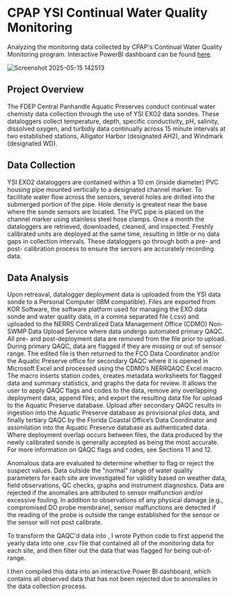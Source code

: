 # CPAP YSI Continual Water Quality Monitoring
Analyzing the monitoring data collected by CPAP's Continual Water Quality Monitoring program. Interactive PowerBI dashboard can be found [here](https://app.powerbi.com/view?r=eyJrIjoiZGUzNTIyZGMtNjhjMy00NWVmLWJmMGItMmQ3ZWZjZTkxMjY5IiwidCI6ImI2MjAxOTYwLTQ1YmEtNGI3OC1iMDgwLWYxYzQzM2ZmNmUzNiIsImMiOjZ9). 

![Screenshot 2025-05-15 142513](https://github.com/user-attachments/assets/5fca3972-e1d4-413a-855c-37eb14de9bfd)

## Project Overview
The FDEP Central Panhandle Aquatic Preserves conduct continual water chemisty data collection through the use of YSI EXO2 data sondes. These dataloggers collect temperature, depth, specific conductivity, pH, salinity, dissolved oxygen, and turbidiy data continually across 15 minute intervals at two established stations, Alligator Harbor (designated AH2), and Windmark (designated WD).
## Data Collection
YSI EXO2 dataloggers are contained within a 10 cm (inside diameter) PVC housing pipe mounted vertically to a designated channel marker. To facilitate water flow across the sensors, several holes are drilled into the submerged portion of the pipe. Hole density is greatest near the base where the sonde sensors are located. The PVC pipe is placed on the channel marker using stainless steel hose clamps. Once a month the dataloggers are retrieved, downloaded, cleaned, and inspected. Freshly calibrated units are deployed at the same time, resulting in little or no data gaps in collection intervals. These dataloggers go through both a pre- and post- calibration process to ensure the sersors are accurately recording data. 
## Data Analysis
Upon retreaval, datalogger deployment data is uploaded from the YSI data sonde to a Personal Computer (IBM compatible).  Files are exported from KOR Software, the software platform used for managing the EXO data sonde and water quality data, in a comma separated file (.csv) and uploaded to the NERRS Centralized Data Management Office (CDMO) Non-SWMP Data Upload Service where data undergo automated primary QAQC. All pre- and post-deployment data are removed from the file prior to upload.  During primary QAQC, data are flagged if they are missing or out of sensor range.  The edited file is then returned to the FCO Data Coordinator and/or the Aquatic Preserve office for secondary QAQC where it is opened in Microsoft Excel and processed using the CDMO’s NERRQAQC Excel macro.  The macro inserts station codes, creates metadata worksheets for flagged data and summary statistics, and graphs the data for review.  It allows the user to apply QAQC flags and codes to the data, remove any overlapping deployment data, append files, and export the resulting data file for upload to the Aquatic Preserve database.  Upload after secondary QAQC results in ingestion into the Aquatic Preserve database as provisional plus data, and finally tertiary QAQC by the Florida Coastal Office’s Data Coordinator and assimilation into the Aquatic Preserve database as authenticated data.  Where deployment overlap occurs between files, the data produced by the newly calibrated sonde is generally accepted as being the most accurate.  For more information on QAQC flags and codes, see Sections 11 and 12.

Anomalous data are evaluated to determine whether to flag or reject the suspect values. Data outside the "normal" range of water quality parameters for each site are investigated for validity based on weather data, field observations, QC checks, graphs and instrument diagnostics. Data are rejected if the anomalies are attributed to sensor malfunction and/or excessive fouling. In addition to observations of any physical damage (e.g., compromised DO probe membrane), sensor malfunctions are detected if the reading of the probe is outside the range established for the sensor or the sensor will not post calibrate.

To transform the QAQC'd data into             , I wrote Python code to first append the yearly data into one .csv file that contained all of the monitoring data for each site, and then filter out the data that was flagged for being out-of-range. 

I then compiled this data into an interactive Power BI dashboard, which contains all observed data that has not been rejected due to anomalies in the data collection process. 
